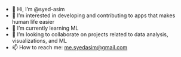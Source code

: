- 👋 Hi, I’m @syed-asim
- 👀 I’m interested in developing and contributing to apps that makes human life easier
- 🌱 I’m currently learning ML
- 💞️ I’m looking to collaborate on projects related to data analysis, visualizations, and ML
- 📫 How to reach me: me.syedasim@gmail.com

<!---
syed-asim/syed-asim is a ✨ special ✨ repository because its `README.md` (this file) appears on your GitHub profile.
You can click the Preview link to take a look at your changes.
--->
